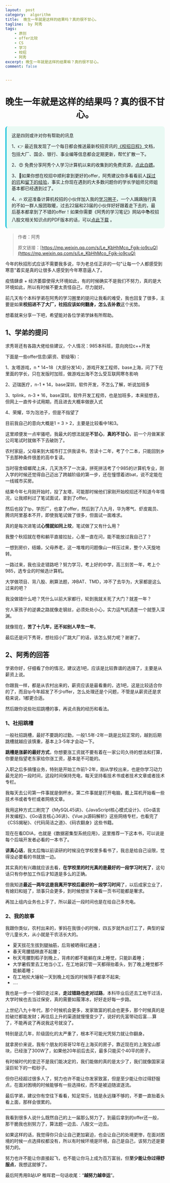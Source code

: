 ```yaml
---
layout:  post
category:  algorithm
title:  晚生一年就是这样的结果吗？真的很不甘心。
tagline:  by 阿秀
tags:
    - 原创
    - offer比较
    - CS
    - 学习
    - 校招
    - 阿秀
excerpt: 晚生一年就是这样的结果嘛？真的很不甘心。
comment: false


---
```




<h1 align="center">晚生一年就是这样的结果吗？真的很不甘心。</h1>

<div style="border-color: #24C6DC;
            background-color: #e9f9f3;         
            margin: 1rem 0;
        padding: .25rem 1rem;
        border-left-width: .3rem;
        border-left-style: solid;
        border-radius: .5rem;
        color: inherit;">
  <p>这是四则或许对你有帮助的讯息</p>
  <p>1、👉 最近我发现了一个每日都会推送最新校招资讯的<a style="text-decoration: underline" href="https://flowus.cn/ee50d5eb-3cd5-4f74-880e-95b215dd4ff2" target="_blank">《校招日程》</a>文档，包括大厂、国企、银行、事业编等信息都会定期更新，帮忙扩散一下。</p>  
  <p>2、😍
    免费分享阿秀个人学习计算机以来的收集到的免费资源，<a style="text-decoration: underline" href="/notes/07-resources/01-free/01-introduce.html" target="_blank">点此白嫖</a>。
  </p>
  <p>3、🚀如果你想在校招中顺利拿到更好的offer，阿秀建议你多看看前人<a style="text-decoration: underline" href="https://www.yuque.com/tuobaaxiu/httmmc/npg1k81zeq4wfpyz" target="_blank">踩过的坑</a>和<a style="text-decoration: underline"  target="_blank" href="https://www.yuque.com/tuobaaxiu/httmmc/gge9ppd0mbu2d3dp">留下的经验</a>，事实上你现在遇到的大多数问题你的学长学姐师兄师姐基本都已经遇到过了。
  </p>
  <p>4、🔥 欢迎准备计算机校招的小伙伴加入我的<a  style="text-decoration: underline" href="https://www.yuque.com/tuobaaxiu/httmmc/xg0otqvc17wfx4u9" target="_blank">学习圈子</a>，一个人踽踽独行真的不如一群人报团取暖，过去22届和23届的小伙伴好好跟着走下去的，最后基本都拿到了不错的offer！如果你需要《阿秀的学习笔记》网站中📚︎校招八股文相关知识点的PDF版本的话，可以<a style="text-decoration: underline" href="/notes/08-other/02-question.html#_5、如何下载阿秀的学习笔记内容pdf版本" target="_blank">点此下载</a> 。</p>   </div>


> 作者：阿秀
>
> 原文链接：[https://mp.weixin.qq.com/s/Le_KbHhMco_Fgik-io9cuQ](https://mp.weixin.qq.com/s/Le_KbHhMco_Fgik-io9cuQ)





今年的秋招形式应该不需要我多说，华为老总任正非的一句"让每一个人都感受到寒意"着实是真的让很多人感受到今年寒意逼人了。

疫情肆虐 + 经济萎靡使得大环境如此，有的时候确实不是我们不努力，真的是大环境如此，所以有时候不要太责怪自己，尽力就好。

前几天有个本科学弟在阿秀的学习圈里的提问让我看的难受，我也回复了很多，主要是如果**校招进不了大厂，社招应该如何翻身，怎么去补救**这个劣势。

想着就来分享一下吧，希望能对各位学弟学妹有所帮助。



## 1、学弟的提问

求秀哥还有各路大佬给些建议，个人情况：985本科班，意向岗位c++开发 

下面是一些offer信息(薪资、职级等)： 

1、友塔游戏，n * 14~18（大部分发14），游戏开发工程师，base上海，问了下在里面的学长，只在发版时加班，做游戏出海不怎么受互联网寒冬影响 

2、迈瑞医疗，n-1 * 14，base深圳，软件开发，不怎么了解，听说加班多

3、tplink，n-3 * 16，base深圳，软件开发工程师，也是加班多，本来挺想去，但网上一直传卡试用期，而且进去大概率做嵌入式 

4、荣耀，华为泡池子，但是不指望了 

目前我自己的意向大概是1 = 3 > 2，主要是比较看中1和3。

这里顺便发一点牢骚吧，我最大的想法就是**不甘心**，**真的不甘心**，前一个月做某家公司笔试时就做不下去破防了。

农村家庭，父母来到大城市打工供我读书，苦读十二年，考了个二本，只能回到乡下去那种条件很差的高中复读。

当时宿舍蟑螂爬上床，几天洗不了一次澡，拼死拼活考了个985的计算机专业，刚入学的时候还觉得自己迈出了跨越阶级的第一步，还在憧憬着进bat，说不定能在一线城市买房。

结果今年七月刚开始时，投了友塔，可能那时候他们家刚开始校招还不知道今年情况，让我顺利过了笔试面试，拿到了offer。

然后也投了tp，学历厂，也拿了offer，然后到了八九月，华为寒气、虾皮裁员、腾讯阿里基本不开，即使我笔试做了很多，但面试一面难求。

真的是每次进笔试**心情就如同上坟**，笔试做了又有什么用？

我整个秋招就在卷和躺平直接拉扯，心里一直在问，能不能放过我自己了？

一想到房价，结婚，父母养老，这一堆堆的问题像山一样压过来，整个人天旋地转。

一路过来，我也没走错路吧？努力学习，考上好的中学，高三刻苦一年，考上个985，选专业的时候选计算机。

大学做项目、背八股、刷算法题，冲BAT、TMD，冲不了去华为，大家都是这么过来的吧？

我没做错什么吧？凭什么以前大家都行，轮到我就关死了大门？就差一年？

穷人家孩子的逆袭之路就像走钢丝，必须处处小心，实力运气机遇差一个就堕入深渊。

就像现在，**苦了十几年，还不如别人早生一年**。 

最后还是问下秀哥，想社招小厂跳大厂的话，该怎么努力呢？谢谢了。

## 2、阿秀的回答

学弟你好，仔细看了你的情况，建议选1吧，应该是比较靠谱的选择了，主要是从薪资上说。 

你跟我一样，都是从农村出来的，薪资应该是最看重的，选1吧，这是比较适合你的了，而且tp今年超发了不少offer，怎么处理还是个问题，不管是从薪资还是求稳来说，1都更合适。

然后跟你说些社招跳槽的事，再说点我的经历和看法。 

### 1、社招跳槽

一般社招跳槽，最好不要跳的过勤，一般1.5年-2年一跳是比较正常的，越到后期跳槽就越应该慎重，基本上3-5年才会动一下。 

**跳槽是涨薪的最好方式**，你想要涨工资就不要有着在一家公司久待的想法和打算，你要是指望老东家给你涨工资，基本是不可能的。

入职之后多搞懂业务，特别是开始工作前1-2年，刚从学校出来，也是你学习动力最充足的一段时间，这段时间保持充电，每天坚持看技术书或者技术文章或者技术专栏。

我每天去公司第一件事就是倒杯水，第二件事就是打开电脑，戴上耳机开始看一些技术书或者专栏或者网络文章。

我用这种方式三刷完了《MySQL45讲》、《JavaScript核心模式设计》、《Go语言并发编程》、《Go语言核心36讲》、《Vue.js源码解析》这些网络专栏，也看完了《CSS揭秘》、《代码简洁之道》、《码农翻身》这些书籍。

现在在看DDIA，也就是《数据密集型系统应用》，这里推荐一下这本书，可以说是每个后端开发者必看的一本书了。

**讲真心话**，我太后悔以前读研的时候没在学校里多看书了，我总是给自己设限，觉得没必要看的书就放一边。

其实真的有兴趣就应该去看，**在学校里的时光真的是最好的一段学习时光了**，这句话只有你参加工作后才知道是多么的正确。

但我知道**最近一两年这是我离开学校后最好的一段学习时间**了，以后成家立业了，有媳妇和娃了，琐事只会更多，到时候想坐下来看一页书可能都是奢求。

再加上组内业务也上手了，所以最近一段时间也是在给自己多充电。 

### 2、我的故事

我跟你类似，农村出来的，爹妈在我很小的时候，四五岁就外出打工了，典型的留守儿童长大，从小就是干农活长大的。

- 夏天拔花生拔到腿抽筋，后背被晒得红通通；
- 春天弯腰插秧直不起腰；
- 秋天弯腰割稻子到晚上，背疼的都不能躺在床上睡觉，只能趴着睡；
- 大学暑假里去工地当小工，在工地装灯管一天都得抬着头，到了晚上睡觉都不能躺着睡；
- 在工地抡大锤轮一天到晚上吃饭的时候筷子都拿不起来;
- ....

我也是一步一个脚印走过来，**走过错路也走对过路**，本科毕业后还去工地干过活，大学时候也去当过保安，真的需要如履薄冰，好好走好每一步路。 

上世纪八九十年代，那个时候机会更多，发家致富的机会也更多，那个时候真的是捡破烂都能发财；再往后上升的渠道就慢慢变少了，说好的先富带动后富....算了，不能再说了再说我这号就没了。

特别是这几年，阶级固化的太严重了，根本不可能光凭努力就让你翻身。

就拿房价来说，我有个朋友的哥哥12年在上海买的房子，靠近现在的上海宝山那块，已经涨了300W了，如果他20年前后去买，最多只能买个40平的房子。 

有时候时代的变迁不是我们能决定的，我们能做的真的是太少了，我们就像国家滚滚巨轮下的一粒砂子。 

但你已经超过很多人了，努力也许不能让你发家致富，但是至少能让你过得舒服点，在面对困境的时候能够有一些选择权，而不是被迫随波逐流。 

最后学弟，建议你有空往下看看，知足常乐，钱是永远赚不够的，不要一直抬着头看上面，那样会很累的。

----

我看到很多人说什么既然自己的上一届那么努力了，到最后拿到的offer还一般，那干脆我也别努力了，算法题一边去、八股文一边去。

如果这样的话，我觉得你只会让自己更加窘迫，也会让自己的处境更惨，在面对困境的时候一点选择权都没有，所以有时候环境是环境，自己是自己，该努力还是要努力的。

努力也许不能让你直接起飞，也不能让你马上成为百万富翁，但**至少能让你过得舒服点**，我想这就够了。

最后阿秀用B站UP 稚晖君一句话收尾：“**越努力越幸运**”。

